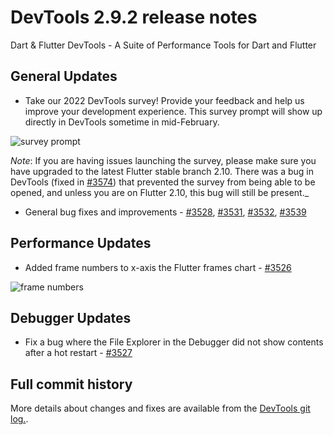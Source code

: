 # DevTools 2.9.2 release notes

Dart & Flutter DevTools - A Suite of Performance Tools for Dart and Flutter

## General Updates

* Take our 2022 DevTools survey! Provide your feedback and help us improve
  your development experience. This survey prompt will show up directly in
  DevTools sometime in mid-February.

![survey prompt]({{site.url}}/tools/devtools/release-notes/images-2.9.2/image1.png "survey_prompt")

*Note*: If you are having issues launching the survey, please make
sure you have upgraded to the latest Flutter stable branch 2.10.
There was a bug in DevTools (fixed in
[#3574](https://github.com/flutter/devtools/pull/3574)) that
prevented the survey from being able to be opened, and unless you
are on Flutter 2.10, this bug will still be present._

* General bug fixes and improvements -
  [#3528](https://github.com/flutter/devtools/pull/3528),
  [#3531](https://github.com/flutter/devtools/pull/3531),
  [#3532](https://github.com/flutter/devtools/pull/3532),
  [#3539](https://github.com/flutter/devtools/pull/3539)

## Performance Updates
* Added frame numbers to x-axis the Flutter frames chart -
  [#3526](https://github.com/flutter/devtools/pull/3526)

![frame numbers]({{site.url}}/tools/devtools/release-notes/images-2.9.2/image2.png "frame_numbers")

## Debugger Updates
* Fix a bug where the File Explorer in the Debugger did not show contents
  after a hot restart -
  [#3527](https://github.com/flutter/devtools/pull/3527)

## Full commit history
More details about changes and fixes are available from the
[DevTools git log.](https://github.com/flutter/devtools/commits/master).
